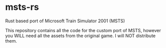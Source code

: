 # msts-rs
Rust based port of Microsoft Train Simulator 2001 (MSTS)

This repository contains all the code for the custom port of MSTS, however you WILL need all the assets from the original game. I will NOT distribute them.
